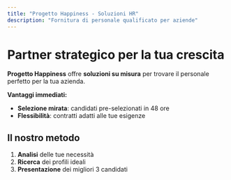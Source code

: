 ```yaml
---
title: "Progetto Happiness - Soluzioni HR"
description: "Fornitura di personale qualificato per aziende"
---
```

#  Partner strategico per la tua crescita

**Progetto Happiness** offre **soluzioni su misura** per trovare il personale perfetto per la tua azienda.  

 **Vantaggi immediati:**  
- **Selezione mirata**: candidati pre-selezionati in 48 ore   
- **Flessibilità**: contratti adatti alle tue esigenze  

##  Il nostro metodo  
1. **Analisi** delle tue necessità  
2. **Ricerca** dei profili ideali  
3. **Presentazione** dei migliori 3 candidati  
